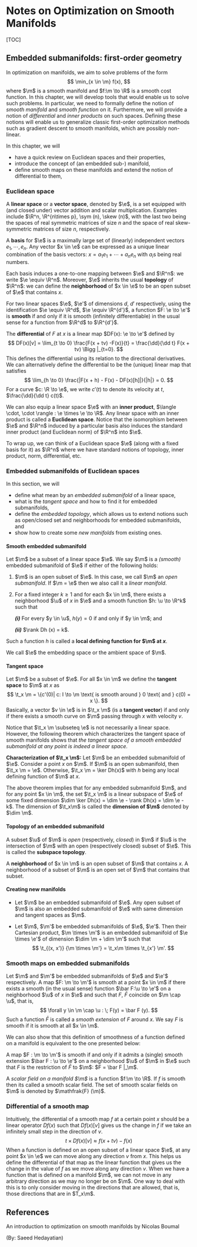 
$$
% Define macros here
\newcommand {\m}{\mathcal{M}}
\newcommand {\e}{\mathcal{E}}
\newcommand {\sym}{\mathrm{Sym}}
\newcommand {\skew}{\mathrm{Skew}}
\newcommand {\u}{\mathcal{U}}
\newcommand {\v}{\mathcal{V}}
\newcommand {\t}{\mathrm{T}}
$$

# Notes on Optimization on Smooth Manifolds

[TOC]

## Embedded submanifolds: first-order geometry

In optimization on manifolds, we aim to solve problems of the form 
$$
\min_{x \in \m} f(x),
$$
where $\m$ is a smooth manifold and $f:\m \to \R$ is a smooth cost function. In this chapter, we will develop tools that would enable us to solve such problems. In particular, we need to formally define the notion of _smooth manifold_ and _smooth function_ on it. Furthermore, we will provide a notion of _differential_ and _inner products_ on such spaces. Defining these notions will enable us to generalize classic first-order optimization methods such as gradient descent to smooth manifolds, which are possibly non-linear.

In this chapter, we will

+ have a quick review on Euclidean spaces and their properties,
+ introduce the concept of (an embedded sub-) manifold,
+ define smooth maps on these manifolds and extend the notion of differential to them,

### Euclidean space

A **linear space** or a **vector space**, denoted by $\e$, is a set equipped with (and closed under) vector addition and scalar multiplication. Examples include $\R^n, \R^{n\times p}, \sym (n), \skew (n)$, with the last two being the spaces of real symmetric matrices of size $n$ and the space of real skew-symmetric matrices of size $n$, respectively.

A **basis** for $\e$ is a maximally large set of (linearly) independent vectors $e_1, \cdots, e_n$. Any vector $x \in \e$ can be expressed as a unique linear combination of the basis vectors: $x = a_1 e_1 + \cdots + a_n e_n$ with $a_i$s being real numbers. 

Each basis induces a one-to-one mapping between $\e$ and $\R^n$: we write $\e \equiv \R^n$. Moreover, $\e$ inherits the usual **topology** of $\R^n$: we can define the **neighborhood** of $x \in \e$ to be an open subset of $\e$ that contains $x$.

For two linear spaces $\e$, $\e'$ of dimensions $d$, $d'$ respectively, using the identification $\e \equiv \R^d$, $\e \equiv \R^{d'}$, a function $F: \e \to \e'$ is **smooth** if and only if it is smooth (infinitely differentiable) in the usual sense for a function from $\R^d$ to $\R^{d'}$.

The **differential** of $F$ at $x$ is a linear map $DF(x): \e \to \e'$ defined by 
$$
DF(x)[v] = \lim_{t \to 0} \frac{F(x + tv) -F(x)}{t} = \frac{\dd}{\dd t} F(x + tv) \Bigg |_{t=0}.
$$
This defines the differential using its relation to the directional derivatives. We can alternatively define the differential to be the (unique) linear map that satisfies 
$$
\lim_{h \to 0} \frac{|F(x + h) - F(x) - DF(x)[h]|}{|h|} = 0.
$$
For a curve $c: \R \to \e$, we write $c'(t)$ to denote its velocity at $t$, $\frac{\dd}{\dd t} c(t)$.

We can also equip a linear space $\e$ with an **inner product**, $\langle \cdot, \cdot \rangle : \e \times \e \to \R$. Any linear space with an inner product is called a **Euclidean space**. Notice that the isomorphism between $\e$ and $\R^n$ induced by a particular basis also induces the standard inner product (and Euclidean norm) of $\R^n$ into $\e$.

To wrap up, we can think of a Euclidean space $\e$ (along with a fixed basis for it) as $\R^n$ where we have standard notions of topology, inner product, norm, differential, etc.

### Embedded submanifolds of Euclidean spaces

In this section, we will

+ define what mean by an _embedded submanifold_ of a linear space,
+ what is the _tangent space_ and how to find it for embedded submanifolds,
+ define the _embedded topology_, which allows us to extend notions such as open/closed set and neighborhoods for embedded submanifolds, and
+ show how to create some _new manifolds_ from existing ones.

#### Smooth embedded submanifold

Let $\m$ be a subset of a linear space $\e$. We say $\m$ is a _(smooth)_ embedded submanifold of $\e$ if either of the following holds:

1. $\m$ is an open subset of $\e$. In this case, we call $\m$ an _open submanifold_. If $\m = \e$ then we also call it a _linear manifold_.

2. For a fixed integer $k\geqslant 1$ and for each $x \in \m$, there exists a neighborhood $\u$ of $x$ in $\e$ and a smooth function $h: \u \to \R^k$ such that 

   ***(i)*** For every $y \in \u$, $h(y) = 0$ if and only if $y \in \m$; and

   ***(ii)*** $\rank Dh (x) = k$.

Such a function $h$ is called a **local defining function for $\m$ at $x$**.

We call $\e$ the embedding space or the ambient space of $\m$. 

#### Tangent space

Let $\m$ be a subset of $\e$. For all $x \in \m$ we define the **tangent space** to $\m$ at $x$ as
$$
\t_x \m = \{c'(0)| c: I \to \m \text{ is smooth around } 0 \text{ and } c(0) = x \}.
$$
Basically, a vector $v \in \e$ is in $\t_x \m$ (is a **tangent vector**) if and only if there exists a smooth curve on $\m$ passing through $x$ with velocity $v$.

Notice that $\t_x \m \subseteq \e$ is not necessarily a linear space. However, the following theorem which characterizes the tangent space of smooth manifolds shows that _the tangent space of a smooth embedded submanifold at any point is indeed a linear space._

**Characterization of $\t_x \m$:** Let $\m$ be an embedded submanifold of $\e$. Consider a point $x$ on $\m$. If $\m$ is an open submanifold, then $\t_x \m = \e$. Otherwise, $\t_x \m = \ker Dh(x)$ with $h$ being any local defining function of $\m$ at $x$.

The above theorem implies that for any embedded submanifold $\m$, and for any point $x \in \m$, the set $\t_x \m$ is a linear subspace of $\e$ of some fixed dimension $\dim \ker Dh(x) = \dim \e - \rank Dh(x) = \dim \e - k$. The dimension of $\t_x\m$ is called the **dimension of $\m$** denoted by $\dim \m$.

#### Topology of an embedded submanifold

A subset $\u$ of $\m$ is _open_ (respectively, _closed_) in $\m$ if $\u$ is the intersection of $\m$ with an open (respectively closed) subset of $\e$. This is called the **subspace topology**.

A **neighborhood** of $x \in \m$ is an open subset of $\m$ that contains $x$. A neighborhood of a subset of $\m$ is an open set of $\m$ that contains that subset.

#### Creating new manifolds

+ Let $\m$ be an embedded submanifold of $\e$. Any open subset of $\m$ is also an embedded submanifold of $\e$ with same dimension and tangent spaces as $\m$.

+ Let $\m$, $\m'$ be embedded submanifolds of $\e$, $\e'$. Then their Cartesian product, $\m \times \m'$ is an embedded submanifold of $\e \times \e'$ of dimension $\dim \m + \dim \m'$ such that 
  $$
  \t_{(x, x')} {\m \times \m'} = \t_x\m \times \t_{x'} \m'.
  $$

### Smooth maps on embedded submanifolds

Let $\m$ and $\m'$ be embedded submanifolds of $\e$ and $\e'$ respectively. A map $F: \m \to \m'$ is smooth at a point $x \in \m$ if there exists a smooth  (in the usual sense) function $\bar F:\u \to \e'$ on a neighborhood $\u$ of $x$ in $\e$ and such that $F$, $\bar F$ coincide on $\m \cap \u$, that is, 
$$
\forall y \in \m \cap \u : \; F(y) = \bar F (y).
$$
Such a function $\bar F$ is called a _smooth extension_ of $F$ around $x$. We say $F$ is smooth if it is smooth at all $x \in \m$.

We can also show that this definition of smoothness of a function defined on a manifold is equivalent to the one presented below:

A map $F : \m \to \m'$ is smooth if and only if it admits a (single) smooth extension $\bar F : \u \to \e'$ on a neighborhood $\u$ of $\m$ in $\e$ such that $F$ is the restriction of $\bar F$ to $\m$: $F = \bar F |_\m$.

A _scalar field on a manifold $\m$_ is a function $f:\m \to \R$. If $f$ is smooth then its called a smooth scalar field. The set of smooth scalar fields on $\m$ is denoted by $\mathfrak{F} (\m)$.

### Differential of a smooth map

Intuitively, the differential of a smooth map $f$ at a certain point $x$ should be a linear operator $Df(x)$ such that $Df(x)[v]$ gives us the change in $f$ if we take an infinitely small step in the direction of $v$. 
$$
t \times Df(x)[v] \approx f(x + tv) - f(x)
$$
When a function is defined on an open subset of a linear space $\e$, at any point $x \in \e$ we can move along any direction $v$ from $x$. This helps us define the differential of that map as the linear function that gives us the change in the value of $f$ as we move along any direction $v$. When we have a function that is defined on a manifold $\m$, we can not move in any arbitrary direction as we may no longer be on $\m$. One way to deal with this is to only consider moving in the directions that are allowed, that is, those directions that are in $T_x\m$.

## References

An introduction to optimization on smooth manifolds by Nicolas Boumal

(By: Saeed Hedayatian)